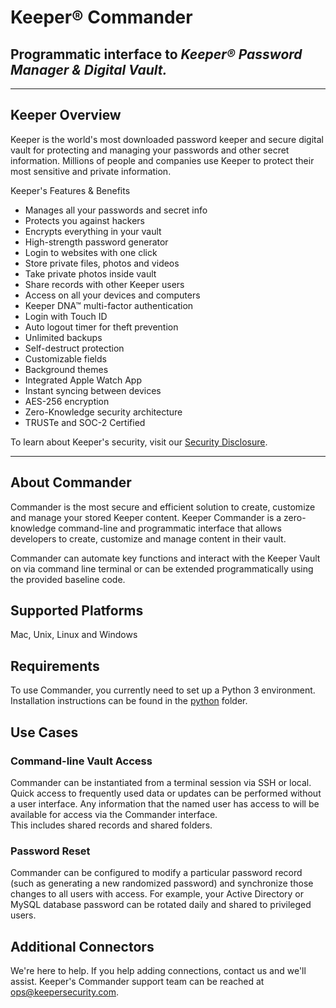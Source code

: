 # Keeper&reg; Commander 
## Programmatic interface to *Keeper&reg; Password Manager & Digital Vault.*
----

## Keeper Overview

Keeper is the world's most downloaded password keeper and secure digital 
vault for protecting and managing your passwords and other secret information. 
Millions of people and companies use Keeper to protect their most 
sensitive and private information.

Keeper's Features &amp; Benefits

* Manages all your passwords and secret info
* Protects you against hackers
* Encrypts everything in your vault 
* High-strength password generator
* Login to websites with one click
* Store private files, photos and videos
* Take private photos inside vault 
* Share records with other Keeper users
* Access on all your devices and computers
* Keeper DNA&trade; multi-factor authentication
* Login with Touch ID
* Auto logout timer for theft prevention
* Unlimited backups
* Self-destruct protection
* Customizable fields
* Background themes
* Integrated Apple Watch App
* Instant syncing between devices
* AES-256 encryption
* Zero-Knowledge security architecture
* TRUSTe and SOC-2 Certified

To learn about Keeper's security, 
visit our [Security Disclosure](https://keepersecurity.com/security.html).

----
## About Commander

Commander is the most secure and efficient solution to create, customize and 
manage your stored Keeper content.  Keeper Commander is a zero-knowledge 
command-line and programmatic interface that allows developers to 
create, customize and manage content in their vault.

Commander can automate key functions and interact with the Keeper 
Vault on via command line terminal or can be extended programmatically 
using the provided baseline code.

## Supported Platforms
Mac, Unix, Linux and Windows

## Requirements
To use Commander, you currently need to set up a Python 3 environment.
Installation instructions can be found in the 
[python](https://github.com/Keeper-Security/commander) folder.

## Use Cases

### Command-line Vault Access

Commander can be instantiated from a terminal session via SSH or local.  
Quick access to frequently used data or updates can be performed without 
a user interface.  Any information that the named user has access to 
will be available for access via the Commander interface.  
This includes shared records and shared folders.

### Password Reset

Commander can be configured to modify a particular password record 
(such as generating a new randomized password) and synchronize those changes 
to all users with access.  For example, your Active Directory or MySQL database 
password can be rotated daily and shared to privileged users.

## Additional Connectors
We're here to help.  If you help adding connections, contact us and we'll
assist.  Keeper's Commander support team can be 
reached at ops@keepersecurity.com.


